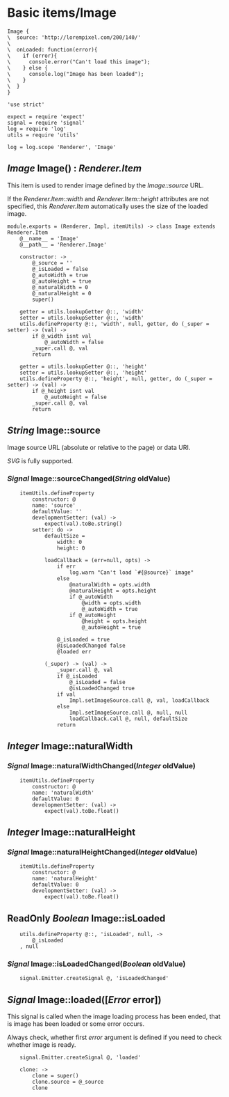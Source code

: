 Basic items/Image
=================

```style
Image {
\  source: 'http://lorempixel.com/200/140/'
\
\  onLoaded: function(error){
\    if (error){
\      console.error("Can't load this image");
\    } else {
\      console.log("Image has been loaded");
\    }
\  }
}
```

	'use strict'

	expect = require 'expect'
	signal = require 'signal'
	log = require 'log'
	utils = require 'utils'

	log = log.scope 'Renderer', 'Image'

*Image* Image() : *Renderer.Item*
---------------------------------

This item is used to render image defined by the *Image::source* URL.

If the *Renderer.Item::width* and *Renderer.Item::height* attributes are not
specified, this *Renderer.Item* automatically uses the size of the loaded image.

	module.exports = (Renderer, Impl, itemUtils) -> class Image extends Renderer.Item
		@__name__ = 'Image'
		@__path__ = 'Renderer.Image'

		constructor: ->
			@_source = ''
			@_isLoaded = false
			@_autoWidth = true
			@_autoHeight = true
			@_naturalWidth = 0
			@_naturalHeight = 0
			super()

		getter = utils.lookupGetter @::, 'width'
		setter = utils.lookupSetter @::, 'width'
		utils.defineProperty @::, 'width', null, getter, do (_super = setter) -> (val) ->
			if @_width isnt val
				@_autoWidth = false
			_super.call @, val
			return

		getter = utils.lookupGetter @::, 'height'
		setter = utils.lookupSetter @::, 'height'
		utils.defineProperty @::, 'height', null, getter, do (_super = setter) -> (val) ->
			if @_height isnt val
				@_autoHeight = false
			_super.call @, val
			return

*String* Image::source
----------------------

Image source URL (absolute or relative to the page) or data URI.

*SVG* is fully supported.

### *Signal* Image::sourceChanged(*String* oldValue)

		itemUtils.defineProperty
			constructor: @
			name: 'source'
			defaultValue: ''
			developmentSetter: (val) ->
				expect(val).toBe.string()
			setter: do ->
				defaultSize =
					width: 0
					height: 0

				loadCallback = (err=null, opts) ->
					if err
						log.warn "Can't load `#{@source}` image"
					else
						@naturalWidth = opts.width
						@naturalHeight = opts.height
						if @_autoWidth
							@width = opts.width
							@_autoWidth = true
						if @_autoHeight
							@height = opts.height
							@_autoHeight = true

					@_isLoaded = true
					@isLoadedChanged false
					@loaded err

				(_super) -> (val) ->
					_super.call @, val
					if @_isLoaded
						@_isLoaded = false
						@isLoadedChanged true
					if val
						Impl.setImageSource.call @, val, loadCallback
					else
						Impl.setImageSource.call @, null, null
						loadCallback.call @, null, defaultSize
					return

*Integer* Image::naturalWidth
-----------------------------

### *Signal* Image::naturalWidthChanged(*Integer* oldValue)

		itemUtils.defineProperty
			constructor: @
			name: 'naturalWidth'
			defaultValue: 0
			developmentSetter: (val) ->
				expect(val).toBe.float()

*Integer* Image::naturalHeight
------------------------------

### *Signal* Image::naturalHeightChanged(*Integer* oldValue)

		itemUtils.defineProperty
			constructor: @
			name: 'naturalHeight'
			defaultValue: 0
			developmentSetter: (val) ->
				expect(val).toBe.float()

ReadOnly *Boolean* Image::isLoaded
----------------------------------

		utils.defineProperty @::, 'isLoaded', null, ->
			@_isLoaded
		, null

### *Signal* Image::isLoadedChanged(*Boolean* oldValue)

		signal.Emitter.createSignal @, 'isLoadedChanged'

*Signal* Image::loaded([*Error* error])
---------------------------------------

This signal is called when the image loading process has been ended, that is
image has been loaded or some error occurs.

Always check, whether first *error* argument is defined if you need to check
whether image is ready.

		signal.Emitter.createSignal @, 'loaded'

		clone: ->
			clone = super()
			clone.source = @_source
			clone
